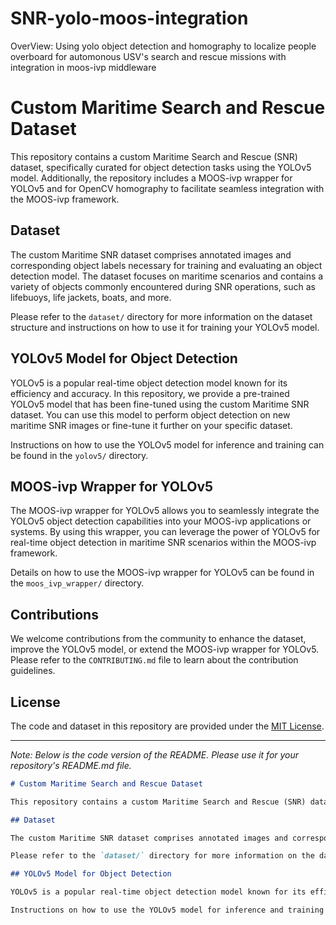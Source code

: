 # SNR-yolo-moos-integration
OverView: Using yolo object detection and homography to localize people overboard for automonous USV's search and rescue missions with integration in moos-ivp middleware

# Custom Maritime Search and Rescue Dataset

This repository contains a custom Maritime Search and Rescue (SNR) dataset, specifically curated for object detection tasks using the YOLOv5 model. Additionally, the repository includes a MOOS-ivp wrapper for YOLOv5 and for OpenCV homography to facilitate seamless integration with the MOOS-ivp framework.

## Dataset

The custom Maritime SNR dataset comprises annotated images and corresponding object labels necessary for training and evaluating an object detection model. The dataset focuses on maritime scenarios and contains a variety of objects commonly encountered during SNR operations, such as lifebuoys, life jackets, boats, and more.

Please refer to the `dataset/` directory for more information on the dataset structure and instructions on how to use it for training your YOLOv5 model.

## YOLOv5 Model for Object Detection

YOLOv5 is a popular real-time object detection model known for its efficiency and accuracy. In this repository, we provide a pre-trained YOLOv5 model that has been fine-tuned using the custom Maritime SNR dataset. You can use this model to perform object detection on new maritime SNR images or fine-tune it further on your specific dataset.

Instructions on how to use the YOLOv5 model for inference and training can be found in the `yolov5/` directory.

## MOOS-ivp Wrapper for YOLOv5

The MOOS-ivp wrapper for YOLOv5 allows you to seamlessly integrate the YOLOv5 object detection capabilities into your MOOS-ivp applications or systems. By using this wrapper, you can leverage the power of YOLOv5 for real-time object detection in maritime SNR scenarios within the MOOS-ivp framework.

Details on how to use the MOOS-ivp wrapper for YOLOv5 can be found in the `moos_ivp_wrapper/` directory.

## Contributions

We welcome contributions from the community to enhance the dataset, improve the YOLOv5 model, or extend the MOOS-ivp wrapper for YOLOv5. Please refer to the `CONTRIBUTING.md` file to learn about the contribution guidelines.

## License

The code and dataset in this repository are provided under the [MIT License](LICENSE).

---

*Note: Below is the code version of the README. Please use it for your repository's README.md file.*

```markdown
# Custom Maritime Search and Rescue Dataset

This repository contains a custom Maritime Search and Rescue (SNR) dataset, specifically curated for object detection tasks using the YOLOv5 model. Additionally, the repository includes a MOOS-ivp wrapper for YOLOv5 to facilitate seamless integration with the MOOS-ivp framework.

## Dataset

The custom Maritime SNR dataset comprises annotated images and corresponding object labels necessary for training and evaluating an object detection model. The dataset focuses on maritime scenarios and contains a variety of objects commonly encountered during SNR operations, such as lifebuoys, life jackets, boats, and more.

Please refer to the `dataset/` directory for more information on the dataset structure and instructions on how to use it for training your YOLOv5 model.

## YOLOv5 Model for Object Detection

YOLOv5 is a popular real-time object detection model known for its efficiency and accuracy. In this repository, we provide a pre-trained YOLOv5 model that has been fine-tuned using the custom Maritime SNR dataset. You can use this model to perform object detection on new maritime SNR images or fine-tune it further on your specific dataset.

Instructions on how to use the YOLOv5 model for inference and training can be
